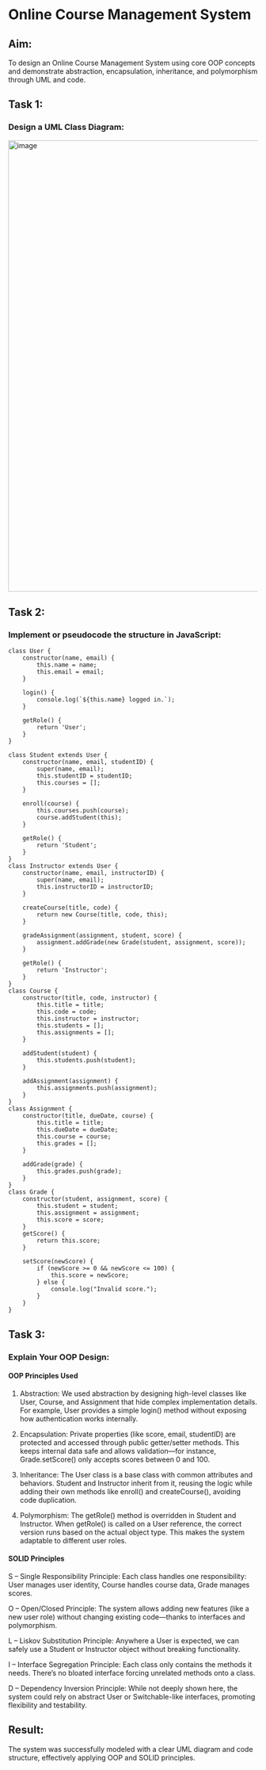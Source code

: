 # Online Course Management System
## Aim:
To design an Online Course Management System using core OOP concepts and demonstrate abstraction, encapsulation, inheritance, and polymorphism through UML and code.
## Task 1:
### Design a UML Class Diagram:
<img width="1919" height="911" alt="image" src="https://github.com/user-attachments/assets/68d33114-5bb6-413a-99e3-6b7c0d3439e2" />

## Task 2:
### Implement or pseudocode the structure in JavaScript:
```
class User {
    constructor(name, email) {
        this.name = name;
        this.email = email;
    }

    login() {
        console.log(`${this.name} logged in.`);
    }

    getRole() {
        return 'User';
    }
}

class Student extends User {
    constructor(name, email, studentID) {
        super(name, email);
        this.studentID = studentID;
        this.courses = [];
    }

    enroll(course) {
        this.courses.push(course);
        course.addStudent(this);
    }

    getRole() {
        return 'Student';
    }
}
class Instructor extends User {
    constructor(name, email, instructorID) {
        super(name, email);
        this.instructorID = instructorID;
    }

    createCourse(title, code) {
        return new Course(title, code, this);
    }

    gradeAssignment(assignment, student, score) {
        assignment.addGrade(new Grade(student, assignment, score));
    }

    getRole() {
        return 'Instructor';
    }
}
class Course {
    constructor(title, code, instructor) {
        this.title = title;
        this.code = code;
        this.instructor = instructor;
        this.students = [];
        this.assignments = [];
    }

    addStudent(student) {
        this.students.push(student);
    }

    addAssignment(assignment) {
        this.assignments.push(assignment);
    }
}
class Assignment {
    constructor(title, dueDate, course) {
        this.title = title;
        this.dueDate = dueDate;
        this.course = course;
        this.grades = [];
    }

    addGrade(grade) {
        this.grades.push(grade);
    }
}
class Grade {
    constructor(student, assignment, score) {
        this.student = student;
        this.assignment = assignment;
        this.score = score;
    }
    getScore() {
        return this.score;
    }

    setScore(newScore) {
        if (newScore >= 0 && newScore <= 100) {
            this.score = newScore;
        } else {
            console.log("Invalid score.");
        }
    }
}
```
## Task 3:
### Explain Your OOP Design:
#### OOP Principles Used
1. Abstraction:
We used abstraction by designing high-level classes like User, Course, and Assignment that hide complex implementation details. For example, User provides a simple login() method without exposing how authentication works internally.

2. Encapsulation:
Private properties (like score, email, studentID) are protected and accessed through public getter/setter methods. This keeps internal data safe and allows validation—for instance, Grade.setScore() only accepts scores between 0 and 100.

3. Inheritance:
The User class is a base class with common attributes and behaviors. Student and Instructor inherit from it, reusing the logic while adding their own methods like enroll() and createCourse(), avoiding code duplication.

4. Polymorphism:
The getRole() method is overridden in Student and Instructor. When getRole() is called on a User reference, the correct version runs based on the actual object type. This makes the system adaptable to different user roles.

#### SOLID Principles 
S – Single Responsibility Principle:
Each class handles one responsibility: User manages user identity, Course handles course data, Grade manages scores.

O – Open/Closed Principle:
The system allows adding new features (like a new user role) without changing existing code—thanks to interfaces and polymorphism.

L – Liskov Substitution Principle:
Anywhere a User is expected, we can safely use a Student or Instructor object without breaking functionality.

I – Interface Segregation Principle:
Each class only contains the methods it needs. There’s no bloated interface forcing unrelated methods onto a class.

D – Dependency Inversion Principle:
While not deeply shown here, the system could rely on abstract User or Switchable-like interfaces, promoting flexibility and testability.
## Result:
The system was successfully modeled with a clear UML diagram and code structure, effectively applying OOP and SOLID principles.
